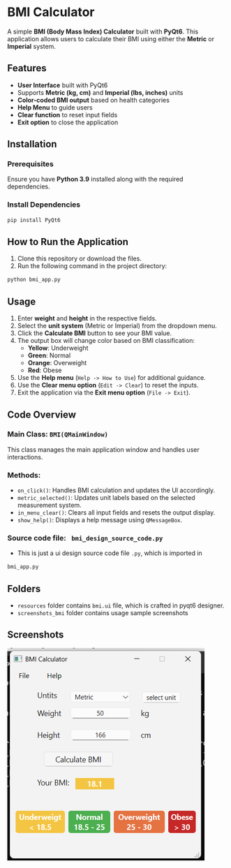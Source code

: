 # BMI Calculator

A simple **BMI (Body Mass Index) Calculator** built with **PyQt6**. This application allows users to calculate their BMI using either the **Metric** or **Imperial** system.

## Features
- **User Interface** built with PyQt6
- Supports **Metric (kg, cm)** and **Imperial (lbs, inches)** units
- **Color-coded BMI output** based on health categories
- **Help Menu** to guide users
- **Clear function** to reset input fields
- **Exit option** to close the application

## Installation
### Prerequisites
Ensure you have **Python 3.9** installed along with the required dependencies.

### Install Dependencies
```sh
pip install PyQt6
```

## How to Run the Application
1. Clone this repository or download the files.
2. Run the following command in the project directory:
```sh
python bmi_app.py
```

## Usage
1. Enter **weight** and **height** in the respective fields.
2. Select the **unit system** (Metric or Imperial) from the dropdown menu.
3. Click the **Calculate BMI** button to see your BMI value.
4. The output box will change color based on BMI classification:
   - **Yellow**: Underweight
   - **Green**: Normal
   - **Orange**: Overweight
   - **Red**: Obese
5. Use the **Help menu** (`Help -> How to Use`) for additional guidance.
6. Use the **Clear menu option** (`Edit -> Clear`) to reset the inputs.
7. Exit the application via the **Exit menu option** (`File -> Exit`).

## Code Overview
### **Main Class: `BMI(QMainWindow)`**
This class manages the main application window and handles user interactions.

### **Methods:**
- `on_click()`: Handles BMI calculation and updates the UI accordingly.
- `metric_selected()`: Updates unit labels based on the selected measurement system.
- `in_menu_clear()`: Clears all input fields and resets the output display.
- `show_help()`: Displays a help message using `QMessageBox`.  

### **Source code file: ``` bmi_design_source_code.py```**  
- This is just a ui design source code file ```.py```, which is imported in 
```sh
bmi_app.py
``` 
## Folders  
- ```resources``` folder contains ```bmi.ui``` file, which is crafted in pyqt6 designer.  
- ```screenshots_bmi``` folder contains usage sample screenshots 

## Screenshots  
![BMI Calculator Screenshot](https://github.com/xthimylJ/OOP_HWs/blob/main/GUI_app/screenshots_bmi/metric_unit.png)



